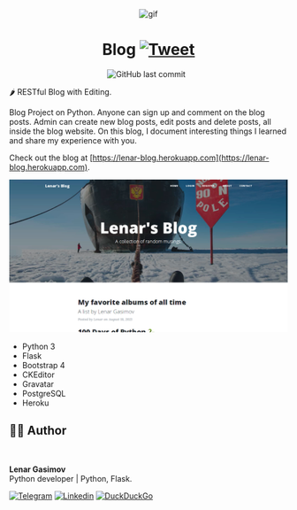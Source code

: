<p align="center">
<img width="" src="https://media.giphy.com/media/SpopD7IQN2gK3qN4jS/giphy.gif" align="center" alt="gif" />
<h1 align="center">Blog
    <a href="https://twitter.com/intent/tweet?&url=https://github.com/lenargasimov/blog&via=lenargasimov&hashtags=html,css,bootstrap,js,python,flask,developers">
      <img alt="Tweet" src="https://img.shields.io/twitter/url/http/shields.io.svg?style=social" />
    </a>
</h1>
</p>

<p align="center">
    <img src="https://img.shields.io/github/last-commit/lenargasimov/blog?style=plastic" alt="GitHub last commit">
    <img src="https://img.shields.io/github/forks/lenargasimov/blog.svg" alt="">
    <img src="https://img.shields.io/github/stars/lenargasimov/blog.svg" alt="">
</p>

🌶 RESTful Blog with Editing.

Blog Project on Python. Anyone can sign up and comment on the blog posts.
Admin can create new blog posts, edit posts and delete posts, all inside the blog website.
On this blog, I document interesting things I learned and share my experience with you.

Check out the blog at [https://lenar-blog.herokuapp.com](https://lenar-blog.herokuapp.com).

![blog](blog.png)

- Python 3
- Flask
- Bootstrap 4
- CKEditor
- Gravatar
- PostgreSQL
- Heroku

## 👨‍💻 Author

<img style="border-radius: 50%" src="https://github.com/lenargasimov.png" width="100px;" alt=""/>
<br>
  
<p>
<b>Lenar Gasimov</b><br>Python developer | Python, Flask.</p>
    
[![Telegram](https://img.shields.io/badge/Telegram-2CA5E0?style=for-the-badge&logo=telegram&logoColor=white)](https://t.me/lenargasimov)
[![Linkedin](https://img.shields.io/badge/linkedin-%230077B5.svg?&style=for-the-badge&logo=linkedin&logoColor=white)](https://www.linkedin.com/in/lenargasimov)
[![DuckDuckGo](https://img.shields.io/badge/email-DE5833?style=for-the-badge&logo=DuckDuckGo&logoColor=white)](mailto:lenargasimov@duck.com)
